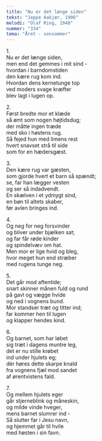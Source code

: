 ```yaml
---
title: "Nu er det længe siden"
tekst: "Jeppe Aakjær, 1906"
melodi: "Olaf Ring, 1940"
nummer: "334"
tema: "Året - sensommer"
---
```

1.<br>
Nu er det længe siden,<br>
men end det gemmes i mit sind -<br>
hvordan i barndomstiden<br>
den kære rug kom ind.<br>
Hvordan dens kernetunge top<br>
ved moders svage kræfter<br>
blev lagt i lugen op.<br>

2.<br>
Først bredte mor et klæde<br>
så ømt som nogen højtidsdug;<br>
der måtte ingen træde<br>
med sko i høstens rug.<br>
Så fejed hun med limens rest<br>
hvert snavset strå til side<br>
som for en hædersgæst.<br>

3.<br>
Den kære rug var gæsten,<br>
som gjorde hvert et barn så spændt;<br>
se, far han lægger vesten<br>
og ser så indadvendt.<br>
En skælven i et ydmygt sind,<br>
en bøn til altets skaber,<br>
før avlen bringes ind.<br>

4.<br>
Og neg for neg forsvinder<br>
og bliver under bjælken sat;<br>
og far får røde kinder<br>
og spindelvæv om hat.<br>
Men mor er lige hvid og bleg,<br>
hvor meget hun end stræber<br>
med rugens tunge neg.<br>

5.<br>
Det går mod aftentide;<br>
snart skinner månen fuld og rund<br>
på gavl og vægge hvide<br>
og ned i vognens bund.<br>
Mor standser træt og titter ind;<br>
far kommer hen til lugen<br>
og klapper hendes kind.<br>

6.<br>
Og barnet, som har løbet<br>
sig træt i dagens muntre leg,<br>
det er nu stille krøbet<br>
ind under hjulets eg;<br>
dér høres dette skarpe knald<br>
fra vognens fjæl mod sandet<br>
af ørentvistens fald.<br>

7.<br>
Og mellem hjulets eger<br>
går stjerneblink og måneskin,<br>
og milde vinde hveger,<br>
mens barnet slumrer ind -<br>
Så slutter far i Jesu navn,<br>
og hjemmet går til hvile<br>
med høsten i sin favn.<br>
